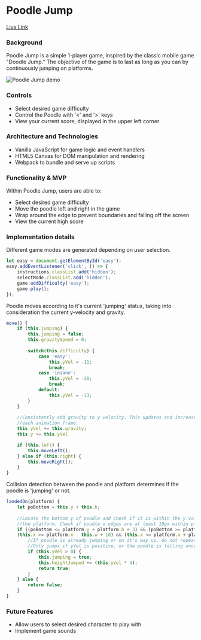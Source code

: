 # Poodle Jump

[Live Link](https://jayfang88.github.io/poodle-jump/)

### Background
Poodle Jump is a simple 1-player game, inspired by the classic mobile game "Doodle Jump." The objective of the game is to last as long as you can by continuously jumping on platforms.

![Poodle Jump demo](assets/pj-demo.gif)

### Controls
- Select desired game difficulty
- Control the Poodle with '<' and '>' keys
- View your current score, displayed in the upper left corner

### Architecture and Technologies
- Vanilla JavaScript for game logic and event handlers
- HTML5 Canvas for DOM manipulation and rendering
- Webpack to bundle and serve up scripts

### Functionality & MVP
Within Poodle Jump, users are able to:
- Select desired game difficulty
- Move the poodle left and right in the game
- Wrap around the edge to prevent boundaries and falling off the screen
- View the current high score


### Implementation details
Different game modes are generated depending on user selection.
```javascript
let easy = document.getElementById('easy');
easy.addEventListener('click', () => {
    instructions.classList.add('hidden');
    selectMode.classList.add('hidden');
    game.addDifficulty('easy');
    game.play();
});
```

Poodle moves according to it's current 'jumping' status, taking into consideration the current y-velocity and gravity.
```javascript
move() {
    if (this.jumping) {
        this.jumping = false;
        this.gravitySpeed = 0;
            
        switch(this.difficulty) {
            case 'easy':
                this.yVel = -11;
                break;
            case 'insane':
                this.yVel = -20;
                break;
            default:
                this.yVel = -13;
        }
    }
    
    //Consistently add gravity to y velocity. This updates and increases yVel
    //each animation frame.
    this.yVel += this.gravity;
    this.y += this.yVel

    if (this.left) {
        this.moveLeft();
    } else if (this.right) {
        this.moveRight();
    }
}
```

Collision detection between the poodle and platform determines if the poodle is 'jumping' or not.
```javascript
landedOn(platform) {
    let poBottom = this.y + this.h;
        
    //Locate the bottom y of poodle and check if it is within the y values of 
    //the platform. Check if poodle x edges are at least 10px within platform x values.
    if ((poBottom <= platform.y + platform.h + 3) && (poBottom >= platform.y - 1) && 
    (this.x >= platform.x - this.w + 10) && (this.x <= platform.x + platform.w - 10)) {
        //If poodle is already jumping or on it's way up, do not repeatedly jump.
        //Only jumps if yVel is positive, or the poodle is falling once again.
        if (this.yVel > 0) {
            this.jumping = true;
            this.heightJumped += (this.yVel * 4);
            return true;
        }
    } else {
        return false;
    }
}
```


### Future Features
- Allow users to select desired character to play with
- Implement game sounds

